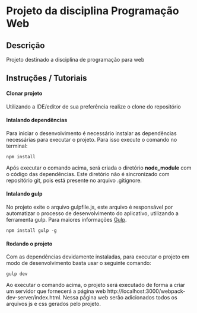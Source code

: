 Projeto da disciplina Programação Web
=========================
Descrição
-------------------------
Projeto destinado a disciplina de programação para web

Instruções / Tutoriais
---------------------
#### Clonar projeto

Utilizando a IDE/editor de sua preferência realize o clone do repositório

#### Intalando dependências

Para iniciar o desenvolvimento é necessário instalar as dependências necessárias para executar o projeto. Para isso execute o comando no terminal:

```
npm install
```
Após executar o comando acima, será criada o diretório __node_module__ com o código das dependências. Este diretório não é sincronizado com repositório git, pois está presente no arquivo .gitignore.

#### Intalando gulp

No projeto exite o arquivo gulpfile.js, este arquivo é responsável por automatizar o processo de desenvolvimento do aplicativo, utilizando a ferramenta gulp. Para maiores informações [Gulp](https://gulpjs.com/).

```
npm install gulp -g
```

#### Rodando o projeto

Com as dependências devidamente instaladas, para executar o projeto em modo de desenvolvimento basta usar o seguinte comando:

```
gulp dev
```
Ao executar o comando acima, o projeto será executado de forma a criar um servidor que fornecerá a página 
web http://localhost:3000/webpack-dev-server/index.html. Nessa página web serão adicionados todos os arquivos js e css gerados pelo projeto.
